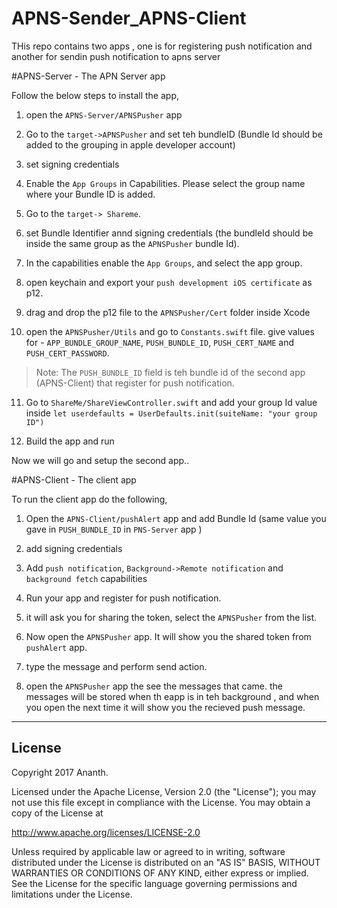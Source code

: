 # APNS-Sender_APNS-Client

THis repo contains two apps , one is for registering push notification and another for sendin push notification to apns server

#APNS-Server - The APN Server app
 
 Follow the below steps to install the app,

 1. open the `APNS-Server/APNSPusher` app
 2. Go to the `target->APNSPusher` and set teh bundleID (Bundle Id should be added to the  grouping in apple developer account)
 3. set signing credentials
 4. Enable the `App Groups` in Capabilities. Please select the group name where your Bundle ID is added.

 5. Go to the  `target-> Shareme`.
 6. set Bundle Identifier annd signing credentials (the bundleId should be inside the same group as the `APNSPusher` bundle Id).
 7. In the capabilities enable the `App Groups`, and select the app group.

 8. open keychain and export your `push development iOS certificate` as p12.
 9. drag and drop the p12 file to the `APNSPusher/Cert` folder inside Xcode
 10. open the `APNSPusher/Utils` and go to `Constants.swift` file. give values for - `APP_BUNDLE_GROUP_NAME`, `PUSH_BUNDLE_ID`, `PUSH_CERT_NAME` and `PUSH_CERT_PASSWORD`.

 >Note: The `PUSH_BUNDLE_ID` field is teh bundle id of the second app (APNS-Client) that register for push notification.

11. Go to `ShareMe/ShareViewController.swift` and add your group Id value inside `let userdefaults = UserDefaults.init(suiteName: "your group ID")`

12. Build the app and run

Now we will go and setup the second app..

#APNS-Client - The client app

To run the client app do the following,

1. Open the `APNS-Client/pushAlert` app and add Bundle Id (same value you gave in `PUSH_BUNDLE_ID` in `PNS-Server` app )
2. add signing credentials 
3. Add `push notification`, `Background->Remote notification` and `background fetch` capabilities

4. Run your app and register for push notification.
5. it will ask you for sharing the token, select the `APNSPusher` from the list.


6. Now open the `APNSPusher` app. It will show you the shared token from `pushAlert` app.

7. type the message and perform send action. 

8. open the `APNSPusher` app the see the messages that came. the messages will be stored when th eapp is in teh background , and when you open the next time it will show you the recieved push message.



--------



## License
Copyright 2017 Ananth.

Licensed under the Apache License, Version 2.0 (the "License");
you may not use this file except in compliance with the License.
You may obtain a copy of the License at

http://www.apache.org/licenses/LICENSE-2.0

Unless required by applicable law or agreed to in writing, software
distributed under the License is distributed on an "AS IS" BASIS,
WITHOUT WARRANTIES OR CONDITIONS OF ANY KIND, either express or implied.
See the License for the specific language governing permissions and
limitations under the License.